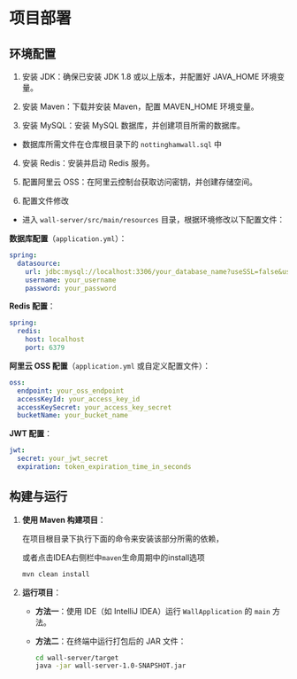 # 项目部署

## 环境配置

1. 安装 JDK：确保已安装 JDK 1.8 或以上版本，并配置好 JAVA_HOME 环境变量。

2. 安装 Maven：下载并安装 Maven，配置 MAVEN_HOME 环境变量。

3. 安装 MySQL：安装 MySQL 数据库，并创建项目所需的数据库。

- 数据库所需文件在仓库根目录下的 `nottinghamwall.sql` 中

4. 安装 Redis：安装并启动 Redis 服务。

5. 配置阿里云 OSS：在阿里云控制台获取访问密钥，并创建存储空间。

6. 配置文件修改

- 进入 `wall-server/src/main/resources` 目录，根据环境修改以下配置文件：

**数据库配置**（`application.yml`）：

   ```yaml
   spring:
     datasource:
       url: jdbc:mysql://localhost:3306/your_database_name?useSSL=false&useUnicode=true&characterEncoding=UTF-8
       username: your_username
       password: your_password
   ```

**Redis 配置**：

   ```yaml
   spring:
     redis:
       host: localhost
       port: 6379
   ```

**阿里云 OSS 配置**（`application.yml` 或自定义配置文件）：

   ```yaml
   oss:
     endpoint: your_oss_endpoint
     accessKeyId: your_access_key_id
     accessKeySecret: your_access_key_secret
     bucketName: your_bucket_name
   ```

**JWT 配置**：

   ```yaml
   jwt:
     secret: your_jwt_secret
     expiration: token_expiration_time_in_seconds
   ```

## 构建与运行

1. **使用 Maven 构建项目**：

   在项目根目录下执行下面的命令来安装该部分所需的依赖，
    
    或者点击IDEA右侧栏中`maven`生命周期中的install选项

   ```bash
   mvn clean install
   ```

2. **运行项目**：

    - **方法一**：使用 IDE（如 IntelliJ IDEA）运行 `WallApplication` 的 `main` 方法。
    - **方法二**：在终端中运行打包后的 JAR 文件：

      ```bash
      cd wall-server/target
      java -jar wall-server-1.0-SNAPSHOT.jar
      ```
